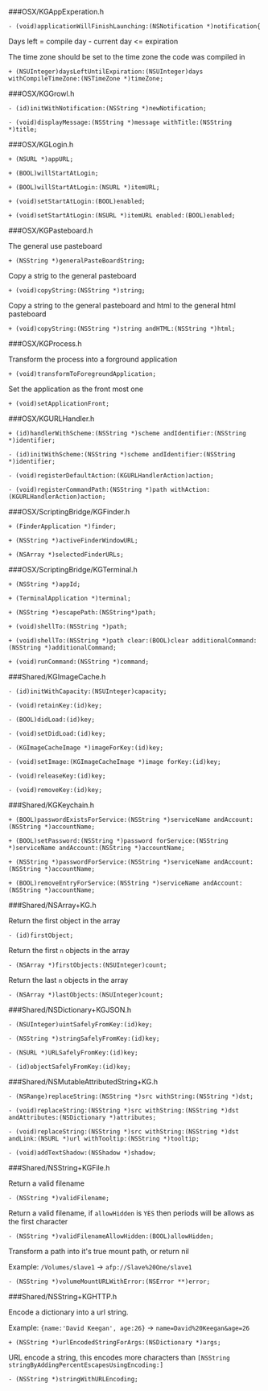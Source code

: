 ###OSX/KGAppExperation.h

```obj-c
- (void)applicationWillFinishLaunching:(NSNotification *)notification{
```
Days left = compile day - current day <= expiration

The time zone should be set to the time zone the code was compiled in

```obj-c
+ (NSUInteger)daysLeftUntilExpiration:(NSUInteger)days withCompileTimeZone:(NSTimeZone *)timeZone;
```
###OSX/KGGrowl.h

```obj-c
- (id)initWithNotification:(NSString *)newNotification;
```
```obj-c
- (void)displayMessage:(NSString *)message withTitle:(NSString *)title;
```
###OSX/KGLogin.h

```obj-c
+ (NSURL *)appURL;
```
```obj-c
+ (BOOL)willStartAtLogin;
```
```obj-c
+ (BOOL)willStartAtLogin:(NSURL *)itemURL;
```
```obj-c
+ (void)setStartAtLogin:(BOOL)enabled;
```
```obj-c
+ (void)setStartAtLogin:(NSURL *)itemURL enabled:(BOOL)enabled;
```
###OSX/KGPasteboard.h

The general use pasteboard

```obj-c
+ (NSString *)generalPasteBoardString;
```
Copy a strig to the general pasteboard

```obj-c
+ (void)copyString:(NSString *)string;
```
Copy a string to the general pasteboard and html to the general html pasteboard

```obj-c
+ (void)copyString:(NSString *)string andHTML:(NSString *)html;
```
###OSX/KGProcess.h

Transform the process into a forground application

```obj-c
+ (void)transformToForegroundApplication;
```
Set the application as the front most one

```obj-c
+ (void)setApplicationFront;
```
###OSX/KGURLHandler.h

```obj-c
+ (id)handlerWithScheme:(NSString *)scheme andIdentifier:(NSString *)identifier;
```
```obj-c
- (id)initWithScheme:(NSString *)scheme andIdentifier:(NSString *)identifier;
```
```obj-c
- (void)registerDefaultAction:(KGURLHandlerAction)action;
```
```obj-c
- (void)registerCommandPath:(NSString *)path withAction:(KGURLHandlerAction)action;
```
###OSX/ScriptingBridge/KGFinder.h

```obj-c
+ (FinderApplication *)finder;
```
```obj-c
+ (NSString *)activeFinderWindowURL;
```
```obj-c
+ (NSArray *)selectedFinderURLs;
```
###OSX/ScriptingBridge/KGTerminal.h

```obj-c
+ (NSString *)appId;
```
```obj-c
+ (TerminalApplication *)terminal;
```
```obj-c
+ (NSString *)escapePath:(NSString*)path;
```
```obj-c
+ (void)shellTo:(NSString *)path;
```
```obj-c
+ (void)shellTo:(NSString *)path clear:(BOOL)clear additionalCommand:(NSString *)additionalCommand;
```
```obj-c
+ (void)runCommand:(NSString *)command;
```
###Shared/KGImageCache.h

```obj-c
- (id)initWithCapacity:(NSUInteger)capacity;
```
```obj-c
- (void)retainKey:(id)key;
```
```obj-c
- (BOOL)didLoad:(id)key;
```
```obj-c
- (void)setDidLoad:(id)key;
```
```obj-c
- (KGImageCacheImage *)imageForKey:(id)key;
```
```obj-c
- (void)setImage:(KGImageCacheImage *)image forKey:(id)key;
```
```obj-c
- (void)releaseKey:(id)key;
```
```obj-c
- (void)removeKey:(id)key;
```
###Shared/KGKeychain.h

```obj-c
+ (BOOL)passwordExistsForService:(NSString *)serviceName andAccount:(NSString *)accountName;
```
```obj-c
+ (BOOL)setPassword:(NSString *)password forService:(NSString *)serviceName andAccount:(NSString *)accountName;
```
```obj-c
+ (NSString *)passwordForService:(NSString *)serviceName andAccount:(NSString *)accountName;
```
```obj-c
+ (BOOL)removeEntryForService:(NSString *)serviceName andAccount:(NSString *)accountName;
```
###Shared/NSArray+KG.h

Return the first object in the array

```obj-c
- (id)firstObject;
```
Return the first `n` objects in the array

```obj-c
- (NSArray *)firstObjects:(NSUInteger)count;
```
Return the last `n` objects in the array

```obj-c
- (NSArray *)lastObjects:(NSUInteger)count;
```
###Shared/NSDictionary+KGJSON.h

```obj-c
- (NSUInteger)uintSafelyFromKey:(id)key;
```
```obj-c
- (NSString *)stringSafelyFromKey:(id)key;
```
```obj-c
- (NSURL *)URLSafelyFromKey:(id)key;
```
```obj-c
- (id)objectSafelyFromKey:(id)key;
```
###Shared/NSMutableAttributedString+KG.h

```obj-c
- (NSRange)replaceString:(NSString *)src withString:(NSString *)dst;
```
```obj-c
- (void)replaceString:(NSString *)src withString:(NSString *)dst andAttributes:(NSDictionary *)attributes;
```
```obj-c
- (void)replaceString:(NSString *)src withString:(NSString *)dst andLink:(NSURL *)url withTooltip:(NSString *)tooltip;
```
```obj-c
- (void)addTextShadow:(NSShadow *)shadow;
```
###Shared/NSString+KGFile.h

Return a valid filename

```obj-c
- (NSString *)validFilename;
```
Return a valid filename, if `allowHidden` is `YES` then periods will be allows as the first character

```obj-c
- (NSString *)validFilenameAllowHidden:(BOOL)allowHidden;
```
Transform a path into it's true mount path, or return nil

Example: `/Volumes/slave1` -> `afp://Slave%20One/slave1`

```obj-c
- (NSString *)volumeMountURLWithError:(NSError **)error;
```
###Shared/NSString+KGHTTP.h

Encode a dictionary into a url string.

Example: `{name:'David Keegan', age:26}` -> `name=David%20Keegan&age=26`

```obj-c
+ (NSString *)urlEncodedStringForArgs:(NSDictionary *)args;
```
URL encode a string, this encodes more characters than `[NSString stringByAddingPercentEscapesUsingEncoding:]`

```obj-c
- (NSString *)stringWithURLEncoding;
```
